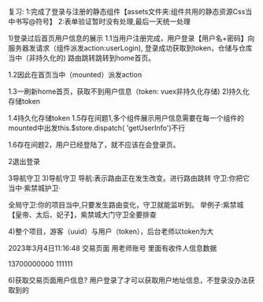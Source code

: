 复习:
1:完成了登录与注册的静态组件【assets文件夹:组件共用的静态资源Css当中书写@符号】
2:表单验证暂时没有处理,最后一天统一处理


1)登录过后首页用户信息的展示
1.1当用户注册完成，用户登录【用户名+密码】向服务器发请求（组件派发action:userLogin),
登录成功获取到token，仓储与仓库当中（非持久化的)
路由跳转跳转到home首页。

1.2因此在首页当中（mounted）派发action



1.3一刷新home首页，获取不到用户信息（token: vuex非持久化存储)
2)持久化存储token

1.4持久化存储token
1.5存在间题1,多个组件展示用户信息需要在每一个组件的mounted中出发this.$store.dispatch( 'getUserInfo')不行

1.6存在间题2，用户已经登陆了，就不应该在会登录页。





2退出登录


3导航守卫
3)导航守卫
导航:表示路由正在发生改变。进行路由跳转
守卫:你把它当中·紫禁城护卫·

全局守卫:你的项目当中,只要发生路由变化，守卫就能监听到。
举例子:紫禁城【皇帝、太后、妃子】，紫禁城大门守卫全要排查



4)整个项目，游客（uuid）与用户（token），后台老师以token为大




2023年3月4日11:16:48
交易页面
用老师账号 
里面有收件人信息数据  

13700000000
111111



6)获取交易页面用户信息?
用户登录了才可以获取用户地址信息，不登录没办法获取到的


